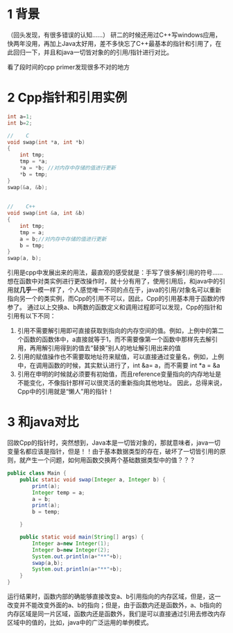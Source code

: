 # 1 背景
（回头发现，有很多错误的认知……）
研二的时候还用过C++写windows应用，快两年没用，再加上Java太好用，差不多快忘了C++最基本的指针和引用了，在此回归一下，并且和java一切皆对象的的引用/指针进行对比。

看了段时间的cpp primer发现很多不对的地方
# 2 Cpp指针和引用实例
```cpp
int a=1;
int b=2;

//    C
void swap(int *a, int *b)
{
    int tmp;
    tmp = *a;
    *a = *b; //对内存中存储的值进行更新
    *b = tmp;
}
swap(&a, &b);
 
 
//    C++
void swap(int &a, int &b)
{
    int tmp;
    tmp = a;
    a = b;//对内存中存储的值进行更新
    b = tmp;
}
swap(a, b);
```
引用是cpp中发展出来的用法，最直观的感受就是：手写了很多解引用的符号……想在函数中对类实例进行更改操作时，就十分有用了，使用引用后，和java中的引用就**几乎**一模一样了，个人感觉唯一不同的点在于，java的引用/对象名可以重新指向另一个的类实例，而Cpp的引用不可以，因此，Cpp的引用基本用于函数的传参了。
通过以上交换a、b两数的函数定义和调用过程即可以发现，Cpp的指针和引用有以下不同：
1. 引用不需要解引用即可直接获取到指向的内存空间的值。例如，上例中的第二个函数的函数体中，a直接就等于1，而不需要像第一个函数中那样先去解引用，再用解引用得到的值去“替换”别人的地址解引用出来的值
2. 引用的赋值操作也不需要取地址符来赋值，可以直接通过变量名，例如，上例中，在调用函数的时候，其实默认进行了，int &a= a，而不需要 int *a = &a
3. 引用在申明的时候就必须要有初始值，而且reference变量指向的内存地址是不能变化，不像指针那样可以很灵活的重新指向其他地址。
因此，总得来说，Cpp中的引用就是“懒人”用的指针！
# 3 和java对比
回故Cpp的指针时，突然想到，Java本是一切皆对象的，那就意味者，java一切变量名都应该是指针，但是！！由于基本数据类型的存在，破坏了一切皆引用的原则，就产生一个问题，如何用函数交换两个基础数据类型中的值？？？
```java
public class Main {
    public static void swap(Integer a, Integer b) {
		print(a);
        Integer temp = a;
        a = b;
        print(a);
        b = temp;

    }

    public static void main(String[] args) {
        Integer a=new Integer(1);
        Integer b=new Integer(2);
        System.out.println(a+"**"+b);
        swap(a,b);
        System.out.println(a+"**"+b);
    }
}
```
运行结果时，函数内部的确能够直接改变a、b引用指向的内存区域，但是，这一改变并不能改变外面的a、b的指向；但是，由于函数内还是函数外，a、b指向的内存区域是同一片区域，函数内还是函数外，我们是可以直接通过引用去修改内存区域中的值的，比如，java中的广泛运用的单例模式。
